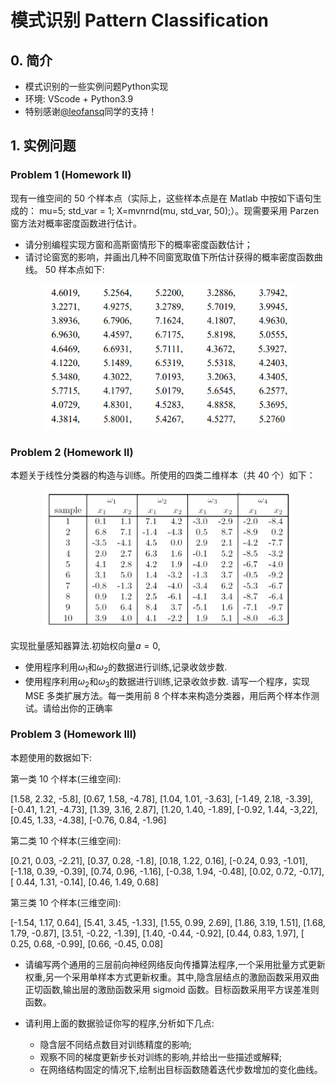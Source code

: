 # 模式识别 Pattern Classification
## 0. 简介
* 模式识别的一些实例问题Python实现
* 环境: VScode + Python3.9
* 特别感谢[@leofansq](https://github.com/Alexiopro/AI01001H-PatternRecognition/commits?author=leofansq)同学的支持！
## 1. 实例问题
### Problem 1 (Homework II)
现有一维空间的 50 个样本点（实际上，这些样本点是在 Matlab 中按如下语句生成的：
mu=5; std_var = 1; X=mvnrnd(mu, std_var, 50);）。现需要采用 Parzen 窗方法对概率密度函数进行估计。
* 请分别编程实现方窗和高斯窗情形下的概率密度函数估计；
* 请讨论窗宽的影响，并画出几种不同窗宽取值下所估计获得的概率密度函数曲线。
50 样本点如下:

<div align=center>
    <img src="./Homework_2/problem_1.png" width='400'>
</div>

### Problem 2 (Homework II)
本题关于线性分类器的构造与训练。所使用的四类二维样本（共 40 个）如下：

<div align=center>
    <img src="./Homework_2/problem_2.png" width='400'>
</div>

实现批量感知器算法.初始权向量$a = 0$,
* 使用程序利用$\omega_1$和$\omega_2$的数据进行训练,记录收敛步数.
* 使用程序利用$\omega_2$和$\omega_3$的数据进行训练,记录收敛步数.
请写一个程序，实现 MSE 多类扩展方法。每一类用前 8 个样本来构造分类器，用后两个样本作测试。请给出你的正确率



### Problem 3 (Homework III)

本题使用的数据如下:

第一类 10 个样本(三维空间):

[1.58, 2.32, -5.8], [0.67, 1.58, -4.78], [1.04, 1.01, -3.63], [-1.49, 2.18, -3.39], [-0.41, 1.21, -4.73],
[1.39, 3.16, 2.87], [1.20, 1.40, -1.89], [-0.92, 1.44, -3,22], [0.45, 1.33, -4.38], [-0.76, 0.84, -1.96]

第二类 10 个样本(三维空间):

[0.21, 0.03, -2.21], [0.37, 0.28, -1.8], [0.18, 1.22, 0.16], [-0.24, 0.93, -1.01], [-1.18, 0.39, -0.39],
[0.74, 0.96, -1.16], [-0.38, 1.94, -0.48], [0.02, 0.72, -0.17], [ 0.44, 1.31, -0.14], [0.46, 1.49, 0.68]

第三类 10 个样本(三维空间):

[-1.54, 1.17, 0.64], [5.41, 3.45, -1.33], [1.55, 0.99, 2.69], [1.86, 3.19, 1.51], [1.68, 1.79, -0.87],
[3.51, -0.22, -1.39], [1.40, -0.44, -0.92], [0.44, 0.83, 1.97], [ 0.25, 0.68, -0.99], [0.66, -0.45, 0.08]

* 请编写两个通用的三层前向神经网络反向传播算法程序,一个采用批量方式更新权重,另一个采用单样本方式更新权重。其中,隐含层结点的激励函数采用双曲正切函数,输出层的激励函数采用 sigmoid 函数。目标函数采用平方误差准则函数。

* 请利用上面的数据验证你写的程序,分析如下几点:
  * 隐含层不同结点数目对训练精度的影响;
  * 观察不同的梯度更新步长对训练的影响,并给出一些描述或解释;
  * 在网络结构固定的情况下,绘制出目标函数随着迭代步数增加的变化曲线。
